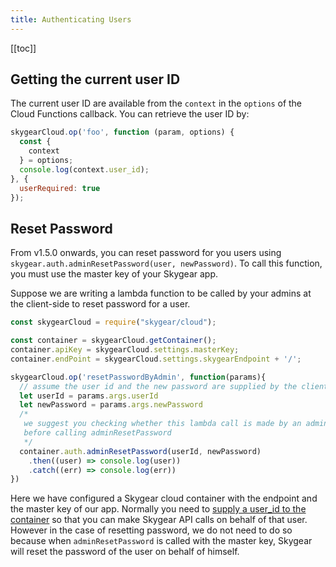 ```yaml
---
title: Authenticating Users
---
```


[[toc]]


## Getting the current user ID

The current user ID are available from the `context` in the `options` of the Cloud Functions
callback. You can retrieve the user ID by:

```js
skygearCloud.op('foo', function (param, options) {
  const {
    context
  } = options;
  console.log(context.user_id);
}, {
  userRequired: true
});
```

## Reset Password

From v1.5.0 onwards, you can reset password for you users using `skygear.auth.adminResetPassword(user, newPassword)`. To call this function, you must use the master key of your Skygear app.

Suppose we are writing a lambda function to be called by your admins at the client-side to reset password for a user.

```Javascript
const skygearCloud = require("skygear/cloud");

const container = skygearCloud.getContainer();
container.apiKey = skygearCloud.settings.masterKey;
container.endPoint = skygearCloud.settings.skygearEndpoint + '/';

skygearCloud.op('resetPasswordByAdmin', function(params){
  // assume the user id and the new password are supplied by the client-side
  let userId = params.args.userId
  let newPassword = params.args.newPassword
  /*
   we suggest you checking whether this lambda call is made by an admin 
   before calling adminResetPassword
   */
  container.auth.adminResetPassword(userId, newPassword)
    .then((user) => console.log(user))
    .catch((err) => console.log(err))
})
```
Here we have configured a Skygear cloud container with the endpoint and the master key of our app. Normally you need to [supply a user_id to the container](https://docs.skygear.io/guides/cloud-function/calling-skygear-api/js/#skygear-container) so that you can make Skygear API calls on behalf of that user. However in the case of resetting password, we do not need to do so because when `adminResetPassword` is called with the master key, Skygear will reset the password of the user on behalf of himself.